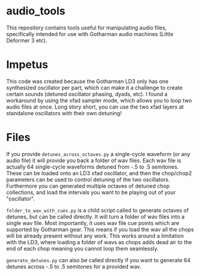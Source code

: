 # audio_tools
This repository contains tools useful for manipulating audio files, specifically intended for use with Gotharman audio machines (Little Deformer 3 etc).

# Impetus
This code was created because the Gotharman LD3 only has one synthesized oscillator per part, which can make it a challenge to create certain sounds (detuned oscillator phasing, dyads, etc). I found a workaround by using the xfad sampler mode, which allows you to loop two audio files at once. Long story short, you can use the two xfad layers at standalone oscillators with their own detuning!

# Files

If you provide `detunes_across_octaves.py` a single-cycle waveform (or any audio file) it will provide you back a folder of wav files. Each wav file is actually 64 single-cycle waveforms detuned from -.5 to .5 semitones. These can be loaded onto an LD3 xfad oscillator, and then the chop/chop2 parameters can be used to control detuning of the two oscillators. Furthermore you can generated multiple octaves of detuned chop collections, and load the intervals you want to be playing out of your "oscillator".

`folder_to_wav_with_cues.py` is a child script called to generate octaves of detunes, but can be called directly. It will turn a folder of wav files into a single wav file. Most importantly, it uses wav file cue points which are supported by Gotharman gear. This means if you load the wav all the chops will be already present without any work. This works around a limitation with the LD3, where loading a folder of wavs as chops adds dead air to the end of each chop meaning you cannot loop them seamlessly.

`generate_detunes.py` can also be called directly if you want to generate 64 detunes across -.5 to .5 semitones for a provided wav.
